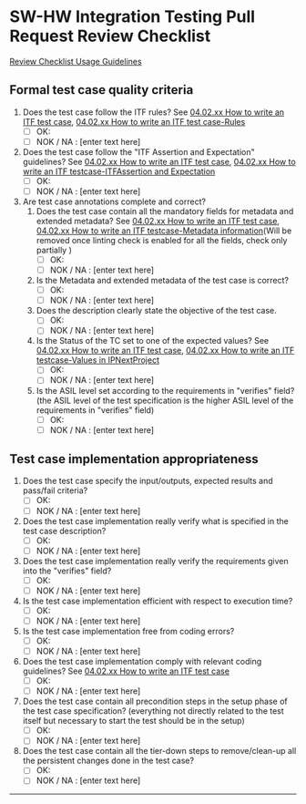 # SW-HW Integration Testing Pull Request Review Checklist

[Review Checklist Usage Guidelines](https://asc.bmwgroup.net/wiki/x/9PkyNg)

## Formal test case quality criteria

1. Does the test case follow the ITF rules? See [04.02.xx How to write an ITF test case](https://asc.bmwgroup.net/wiki/x/nHscKw),  [04.02.xx How to write an ITF test case-Rules](https://asc.bmwgroup.net/wiki/x/nHscKw/#id-04.02.xxHowtowriteanITFtestcase-Rules)
   - [ ] OK:
   - [ ] NOK / NA : [enter text here]
2. Does the test case follow the "ITF Assertion and Expectation" guidelines? See [04.02.xx How to write an ITF test case](https://asc.bmwgroup.net/wiki/x/nHscKw), [04.02.xx How to write an ITF testcase-ITFAssertion and Expectation](https://asc.bmwgroup.net/wiki/x/nHscKw/#id-04.02.xxHowtowriteanITFtestcase-ITFAssertionandExpectation)
   - [ ] OK:
   - [ ] NOK / NA : [enter text here]
3. Are test case annotations complete and correct?
   1. Does the test case contain all the mandatory fields for metadata and extended metadata? See [04.02.xx How to write an ITF test case](https://asc.bmwgroup.net/wiki/x/nHscKw), [04.02.xx How to write an ITF testcase-Metadata information](https://asc.bmwgroup.net/wiki/x/nHscKw/#id-04.02.xxHowtowriteanITFtestcase-Metadatainformation)(Will be removed once linting check is enabled for all the fields, check only partially )
      - [ ] OK:
      - [ ] NOK / NA : [enter text here]
   2. Is the Metadata and extended metadata of the test case is correct?
      - [ ] OK:
      - [ ] NOK / NA : [enter text here]
   3. Does the description clearly state the objective of the test case.
      - [ ] OK:
      - [ ] NOK / NA : [enter text here]
   4. Is the Status of the TC set to one of the expected values? See [04.02.xx How to write an ITF test case](https://asc.bmwgroup.net/wiki/x/nHscKw), [04.02.xx How to write an ITF testcase-Values in IPNextProject](https://asc.bmwgroup.net/wiki/x/nHscKw/#id-04.02.xxHowtowriteanITFtestcase-ValuesinIPNextProject)
      - [ ] OK:
      - [ ] NOK / NA : [enter text here]
   5. Is the ASIL level set according to the requirements in "verifies" field? (the ASIL level of the test specification is the higher ASIL level of the requirements in "verifies" field)
      - [ ] OK:
      - [ ] NOK / NA : [enter text here]

## Test case implementation appropriateness

   1. Does the test case specify the input/outputs, expected results and pass/fail criteria?
      - [ ] OK:
      - [ ] NOK / NA : [enter text here]
   2. Does the test case implementation really verify what is specified in the test case description?
      - [ ] OK:
      - [ ] NOK / NA : [enter text here]
   3. Does the test case implementation really verify the requirements given into the "verifies" field?
      - [ ] OK:
      - [ ] NOK / NA : [enter text here]
   4. Is the test case implementation efficient with respect to execution time?
      - [ ] OK:
      - [ ] NOK / NA : [enter text here]
   5. Is the test case implementation free from coding errors?
      - [ ] OK:
      - [ ] NOK / NA : [enter text here]
   6. Does the test case implementation comply with relevant coding guidelines? See [04.02.xx How to write an ITF test case](https://asc.bmwgroup.net/wiki/x/nHscKw)
      - [ ] OK:
      - [ ] NOK / NA : [enter text here]
   7. Does the test case contain all precondition steps in the setup phase of the test case specification? (everything not directly related to the test itself but necessary to start the test should be in the setup)
      - [ ] OK:
      - [ ] NOK / NA : [enter text here]
   8. Does the test case contain all the tier-down steps to remove/clean-up all the persistent changes done in the test case?
      - [ ] OK:
      - [ ] NOK / NA : [enter text here]
  
---
